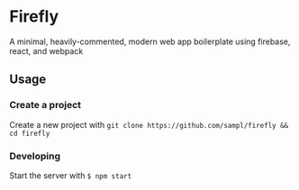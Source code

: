 # Firefly

A minimal, heavily-commented, modern web app boilerplate using firebase, react, and webpack

## Usage

### Create a project

Create a new project with `git clone https://github.com/sampl/firefly && cd firefly`

### Developing

Start the server with `$ npm start`
